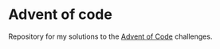 # Advent of code

Repository for my solutions to the [Advent of Code](https://adventofcode.com/) challenges.
